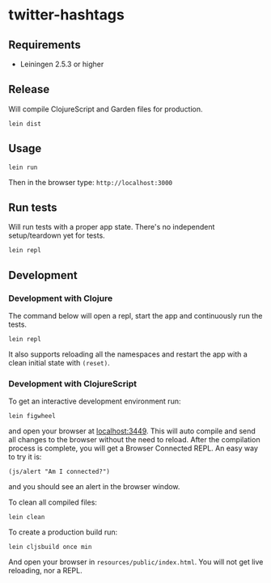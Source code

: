 # twitter-hashtags

## Requirements

- Leiningen 2.5.3 or higher

## Release
Will compile ClojureScript and Garden files for production.

    lein dist

## Usage

    lein run

Then in the browser type: `http://localhost:3000`

## Run tests
Will run tests with a proper app state. There's no independent setup/teardown
yet for tests.

    lein repl

## Development

### Development with Clojure
The command below will open a repl, start the app and continuously run the tests.

    lein repl

It also supports reloading all the namespaces and restart the app with a clean
initial state with `(reset)`.

### Development with ClojureScript
To get an interactive development environment run:

    lein figwheel

and open your browser at [localhost:3449](http://localhost:3449/).
This will auto compile and send all changes to the browser without the
need to reload. After the compilation process is complete, you will
get a Browser Connected REPL. An easy way to try it is:

    (js/alert "Am I connected?")

and you should see an alert in the browser window.

To clean all compiled files:

    lein clean

To create a production build run:

    lein cljsbuild once min

And open your browser in `resources/public/index.html`. You will not
get live reloading, nor a REPL.